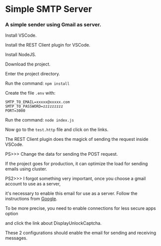 # Simple SMTP Server


### A simple sender using Gmail as server.


Install VSCode.


Install the REST Client plugin for VSCode.


Install NodeJS.


Download the project.


Enter the project directory.


Run the command: ```npm install```


Create the file ```.env``` with:
```
SMTP_TO_EMAIL=xxxxx@xxxxx.com
SMTP_TO_PASSWORD=zzzzzzzzz
PORT=3000

```


Run the command: ```node index.js```


Now go to the ```test.http``` file and click on the links. 


The REST Client plugin does the magick of sending the request inside VSCode.


PS>>> Change the data for sending the POST request.


If the project goes for production, it can optimize the load for sending emails using cluster.


PS2>>> I forgot something very important, once you choose a gmail account to use as a server,


it's necessary to enable this email for use as a server. Follow the instructions from [Google](https://support.google.com/mail/answer/7126229?p=BadCredentials&visit_id=637484054733636583-842672386&rd=2#cantsignin).



To be more precise, you need to enable connections for less secure apps option


and click the link about DisplayUnlockCaptcha.


These 2 configurations should enable the email for sending and receiving messages.

